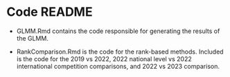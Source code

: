 # Code README

+ GLMM.Rmd contains the code responsible for generating the results of the GLMM.

+ RankComparison.Rmd is the code for the rank-based methods.  Included is the
code for the 2019 vs 2022, 2022 national level vs 2022 international competition
comparisons, and 2022 vs 2023 comparison.
